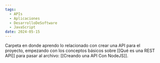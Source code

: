 ```yaml
---
tags:
  - APIs
  - Aplicaciones
  - DesarrolloDeSoftware
  - JavaScript
date: 2024-05-15
---
```

Carpeta en donde aprendo lo relacionado con crear una API para el proyecto, empezando con los conceptos básicos sobre [[Qué es una REST API]] para pasar al archivo: [[Creando una API Con NodeJS]].